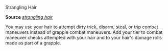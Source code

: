 Strangling Hair

**Source** [_strangling hair_](/pathfinderRPG/prd/ultimateMagic/spells/stranglingHair.html#_strangling-hair)

You may use your hair to attempt dirty trick, disarm, steal, or trip combat maneuvers instead of grapple combat maneuvers. Add your tier to combat maneuver checks attempted with your hair and to your hair's damage rolls made as part of a grapple.

